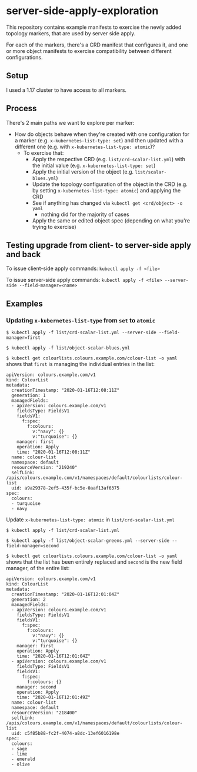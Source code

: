 # server-side-apply-exploration

This repository contains example manifests to exercise the newly added topology markers, that are used by server side apply.

For each of the markers, there's a CRD manifest that configures it, and one or more object manifests to exercise compatibility between different configurations.


## Setup
I used a 1.17 cluster to have access to all markers.

## Process
There's 2 main paths we want to explore per marker:
* How do objects behave when they're created with one configuration for a marker (e.g. `x-kubernetes-list-type: set`) and then updated with a different one (e.g. with `x-kubernetes-list-type: atomic`)?
  * To exercise that:
      * Apply the respective CRD (e.g. `list/crd-scalar-list.yml`) with the initial value (e.g. `x-kubernetes-list-type: set`)
      * Apply the initial version of the object (e.g. `list/scalar-blues.yml`)
      * Update the topology configuration of the object in the CRD (e.g. by setting `x-kubernetes-list-type: atomic`) and applying the CRD
      * See if anything has changed via `kubectl get <crd/object> -o yaml`
        * nothing did for the majority of cases
      * Apply the same or edited object spec (depending on what you're trying to exercise)

## Testing upgrade from client- to server-side apply and back
To issue client-side apply commands:
`kubectl apply -f <file>`

To issue server-side apply commands:
`kubectl apply -f <file> --server-side --field-manager=<name>`

## Examples
### Updating `x-kubernetes-list-type` from `set` to `atomic`
`$ kubectl apply -f list/crd-scalar-list.yml --server-side --field-manager=first`

`$ kubectl apply -f list/object-scalar-blues.yml`

`$ kubectl get colourlists.colours.example.com/colour-list -o yaml` shows that `first` is managing the individual entries in the list:
```
apiVersion: colours.example.com/v1
kind: ColourList
metadata:
  creationTimestamp: "2020-01-16T12:08:11Z"
  generation: 1
  managedFields:
  - apiVersion: colours.example.com/v1
    fieldsType: FieldsV1
    fieldsV1:
      f:spec:
        f:colours:
          v:"navy": {}
          v:"turquoise": {}
    manager: first
    operation: Apply
    time: "2020-01-16T12:08:11Z"
  name: colour-list
  namespace: default
  resourceVersion: "219240"
  selfLink: /apis/colours.example.com/v1/namespaces/default/colourlists/colour-list
  uid: a9a29378-2ef5-435f-bc5e-0aaf13af6375
spec:
  colours:
  - turquoise
  - navy
```
Update `x-kubernetes-list-type: atomic` in `list/crd-scalar-list.yml`

`$ kubectl apply -f list/crd-scalar-list.yml`

`$ kubectl apply -f list/object-scalar-greens.yml --server-side --field-manager=second`

`$ kubectl get colourlists.colours.example.com/colour-list -o yaml` shows that the list has been entirely replaced and `second` is the new field manager, of the entire list:
```
apiVersion: colours.example.com/v1
kind: ColourList
metadata:
  creationTimestamp: "2020-01-16T12:01:04Z"
  generation: 2
  managedFields:
  - apiVersion: colours.example.com/v1
    fieldsType: FieldsV1
    fieldsV1:
      f:spec:
        f:colours:
          v:"navy": {}
          v:"turquoise": {}
    manager: first
    operation: Apply
    time: "2020-01-16T12:01:04Z"
  - apiVersion: colours.example.com/v1
    fieldsType: FieldsV1
    fieldsV1:
      f:spec:
        f:colours: {}
    manager: second
    operation: Apply
    time: "2020-01-16T12:01:49Z"
  name: colour-list
  namespace: default
  resourceVersion: "218400"
  selfLink: /apis/colours.example.com/v1/namespaces/default/colourlists/colour-list
  uid: c5f85b88-fc2f-4074-a8dc-13ef6016198e
spec:
  colours:
  - sage
  - lime
  - emerald
  - olive
```
